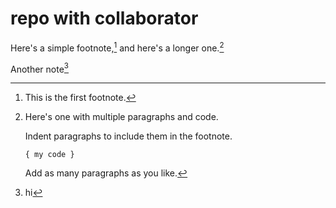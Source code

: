 # repo with collaborator

Here's a simple footnote,[^1] and here's a longer one.[^2]

Another note[^3]

[^1]: This is the first footnote.

[^2]: Here's one with multiple paragraphs and code.

    Indent paragraphs to include them in the footnote.

    `{ my code }`

    Add as many paragraphs as you like.
    
 [^3]: hi

